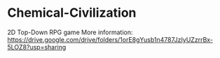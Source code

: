 # Chemical-Civilization
2D Top-Down RPG game
More information: https://drive.google.com/drive/folders/1orE8gYusb1n4787JzIyUZzrrBx-5LOZ8?usp=sharing
